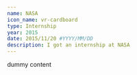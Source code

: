 ```yaml
---
name: NASA
icon_name: vr-cardboard
type: Internship
year: 2015
date: 2015/11/20 #YYYY/MM/DD
description: I got an internship at NASA
---
```

dummy content
